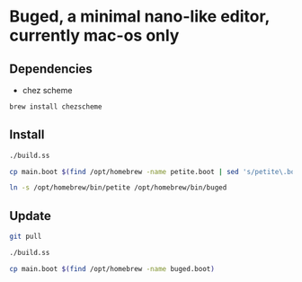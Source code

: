 # Buged, a minimal nano-like editor, currently mac-os only
## Dependencies
* chez scheme

``` sh
brew install chezscheme
```
## Install
``` sh 
./build.ss
```
``` sh
cp main.boot $(find /opt/homebrew -name petite.boot | sed 's/petite\.boot/buged.boot/')
```
``` sh
ln -s /opt/homebrew/bin/petite /opt/homebrew/bin/buged
```

## Update

``` sh
git pull
```
``` sh
./build.ss
```
``` sh
cp main.boot $(find /opt/homebrew -name buged.boot)
```